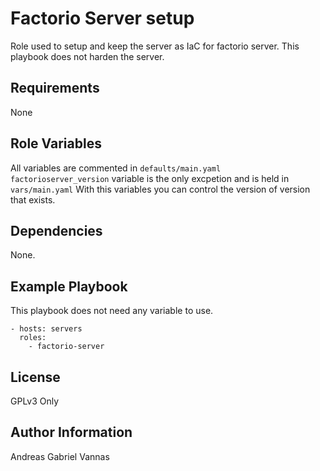 Factorio Server setup
=========

Role used to setup and keep the server as IaC for factorio server.
This playbook does not harden the server.

Requirements
------------

None

Role Variables
--------------

All variables are commented in `defaults/main.yaml`\
`factorioserver_version` variable is the only excpetion and is held in `vars/main.yaml`
With this variables you can control the version of version that exists.

Dependencies
------------

None.

Example Playbook
----------------

This playbook does not need any variable to use.
```
- hosts: servers
  roles:
    - factorio-server
```
License
-------
GPLv3 Only

Author Information
------------------
Andreas Gabriel Vannas
